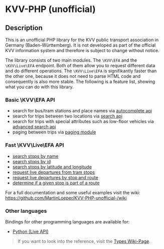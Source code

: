 # KVV-PHP (unofficial)

## Description

This is an unofficial PHP library for the KVV public transport association in Germany (Baden-Württemberg).
It is not developed as part of the official KVV information system and therefore is subject to change without notice.

The library consists of two main modules. The `\KVV\EFA` and the `\KVV\Live\EFA` endpoint.
Both of them allow you to request different data and do different operations.
The `\KVV\Live\EFA` is signifikantly faster than the other one, because it does not need to parse HTML code and consequently is also more stable.
The following is a feature list, showing what you can do with this library.

### Basic \KVV\EFA API
* search for bus/tram stations and place names via [autocomplete api](https://github.com/MartinLoeper/KVV-PHP-unofficial-/wiki/Basic-Usage#autocomplete)
* search for trips between two locations via [search api](https://github.com/MartinLoeper/KVV-PHP-unofficial-/wiki/Basic-Usage#search)
* search for trips with special attributes such as low-floor vehicles via [advanced search api](https://github.com/MartinLoeper/KVV-PHP-unofficial-/wiki/Advanced-Usage#search-optimization)
* paging between trips via [paging module](https://github.com/MartinLoeper/KVV-PHP-unofficial-/wiki/Advanced-Usage#paging-recommended-implementation)

### Fast \KVV\Live\EFA API
* [search stops by name](https://github.com/MartinLoeper/KVV-PHP-unofficial-/wiki/Live-API#search-stop-by-name)
* [search stops by id](https://github.com/MartinLoeper/KVV-PHP-unofficial-/wiki/Live-API#search-stop-by-id)
* [search stops by latitude and longitude](https://github.com/MartinLoeper/KVV-PHP-unofficial-/wiki/Live-API#search-stop-by-latitudelongitude)
* [request live departures from tram stops](https://github.com/MartinLoeper/KVV-PHP-unofficial-/wiki/Live-API#grab-live-departures-by-stop-id)
* [request live departures by stop and route](https://github.com/MartinLoeper/KVV-PHP-unofficial-/wiki/Live-API#grab-live-departures-by-stop-id-and-route)
* [determine if a given stop is part of a route](https://github.com/MartinLoeper/KVV-PHP-unofficial-/wiki/Live-API#check-if-stop-belongs-to-route)

For a full documentation and some useful examples visit the wiki: https://github.com/MartinLoeper/KVV-PHP-unofficial-/wiki

### Other languages
Bindings for other programming languages are available for:
* <a href="https://github.com/Nervengift/kvvliveapi">Python (Live API)</a>

<blockquote>
If you want to look into the reference, visit the <a href='https://github.com/MartinLoeper/KVV-PHP-unofficial-/wiki/Types'>Types Wiki-Page</a>.
</blockquote>
